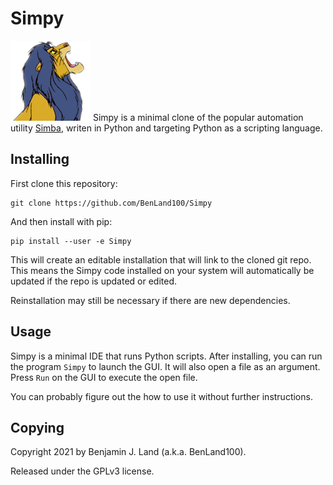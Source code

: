 # Simpy

![Simpy](simpy/icons/simpy_128x128.png)
Simpy is a minimal clone of the popular automation utility 
[Simba](https://github.com/MerlijnWajer/Simba), writen in Python and targeting 
Python as a scripting language. 

## Installing

First clone this repository:

```
git clone https://github.com/BenLand100/Simpy
```

And then install with pip:

```
pip install --user -e Simpy
```

This will create an editable installation that will link to the cloned git repo. 
This means the Simpy code installed on your system will automatically be updated
if the repo is updated or edited.

Reinstallation may still be necessary if there are new dependencies.

## Usage

Simpy is a minimal IDE that runs Python scripts. After installing, you can run
the program `Simpy` to launch the GUI. It will also open a file as an argument.
Press `Run` on the GUI to execute the open file.

You can probably figure out the how to use it without further instructions.

## Copying

Copyright 2021 by Benjamin J. Land (a.k.a. BenLand100). 

Released under the GPLv3 license.
